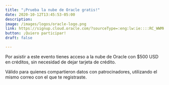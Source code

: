 ```yaml
---
title: "¡Prueba la nube de Oracle gratis!"
date: 2020-10-12T13:45:53-05:00
description:
image: /images/logos/oracle-logo.png
link: https://signup.cloud.oracle.com/?sourceType=:eng:lw:ie::::RC_WWMK220920P00045:Trials_DevDay4Women 
button: ¡Quiero participar!
draft: false

---
```


Por asistir a este evento tienes acceso a la nube de Oracle con $500 USD en créditos, sin necesidad de dejar tarjeta de crédito.

Válido para quienes compartieron datos con patrocinadores, utilizando el mismo correo con el que te registraste.
